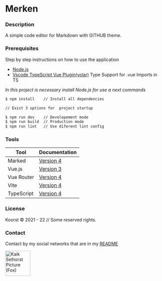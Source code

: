 # Merken

### Description

A simple code editor for Markdown with GITHUB theme.

### Prerequisites

Step by step instructions on how to use the application

- [Node.js](https://nodejs.org/en/)
- [Vscode TypeScript Vue Plugin(volar)](https://marketplace.visualstudio.com/items?itemName=Vue.vscode-typescript-vue-plugin) Type Support for .vue Imports in TS

_In this project is necessary install Node.js for use a next commands_

```bash
$ npm install    // Install all dependencies

// Exist 3 options for  project startup

$ npm run dev    // Developement mode
$ npm run build  // Production mode
$ npm run lint   // Use diferent lint config
```

### Tools

| Tool       | Documentation                                |
| ---------- | -------------------------------------------- |
| Marked     | [Version 4](https://marked.js.org/)          |
| Vue.js     | [Version 3](https://vuejs.org/)              |
| Vue Router | [Version 4](https://router.vuejs.org/)       |
| Vite       | [Version 4](https://vitejs.dev/)             |
| TypeScript | [Version 4](https://www.typescriptlang.org/) |

### License

Koorst © 2021 - 22 // Some reserved rights.

### Contact

Contact by my social networks that are in my [README](https://github.com/KaikSelhorst)

<a href='https://github.com/KaikSelhorst' target='_blank'>
  <img src='https://avatars.githubusercontent.com/u/82120356?v=4'  width=80 alt='Kaik Selhorst Picture (Fox)' title='Kaik Selhorst'/>
</a>
